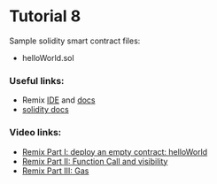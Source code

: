 # Tutorial 8 #
Sample solidity smart contract files:
* helloWorld.sol

### Useful links: ###
* Remix [IDE](https://remix.ethereum.org/) and [docs](https://remix-ide.readthedocs.io/en/latest/)
* [solidity docs](https://solidity.readthedocs.io/en/v0.7.1/)

### Video links: ###
* [Remix Part I: deploy an empty contract: helloWorld](https://www.youtube.com/watch?v=bqyrRS5AN00)
* [Remix Part II: Function Call and visibility](https://www.youtube.com/watch?v=dRZIBw-2DO8)
* [Remix Part III: Gas](https://www.youtube.com/watch?v=BY4o0Qqlh-4)
